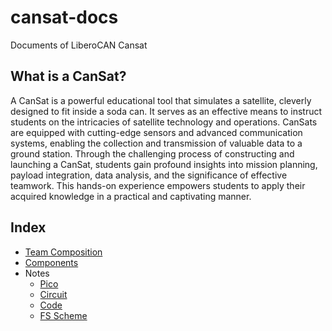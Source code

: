 # cansat-docs
Documents of LiberoCAN Cansat

## What is a CanSat?
A CanSat is a powerful educational tool that simulates a satellite, cleverly designed to fit inside a soda can. It serves as an effective means to instruct students on the intricacies of satellite technology and operations. CanSats are equipped with cutting-edge sensors and advanced communication systems, enabling the collection and transmission of valuable data to a ground station. Through the challenging process of constructing and launching a CanSat, students gain profound insights into mission planning, payload integration, data analysis, and the significance of effective teamwork. This hands-on experience empowers students to apply their acquired knowledge in a practical and captivating manner.

## Index
* [Team Composition](./TEAM.md)
* [Components](./COMPONENTS.csv)
* Notes
    * [Pico](./PICO.md)
    * [Circuit](./CIRCUIT.md)
    * [Code](https://github.com/astrapolito/cansat-code)
    * [FS Scheme](./FS.pdf)
